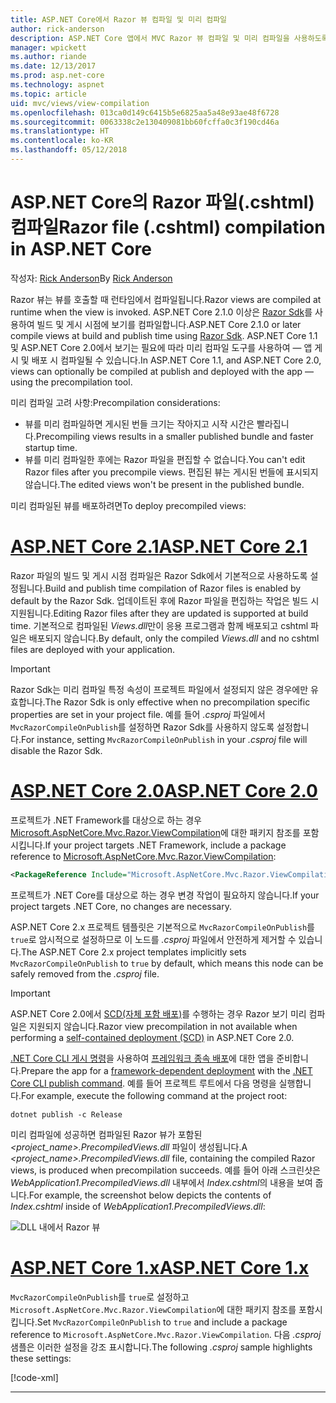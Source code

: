 ```yaml
---
title: ASP.NET Core에서 Razor 뷰 컴파일 및 미리 컴파일
author: rick-anderson
description: ASP.NET Core 앱에서 MVC Razor 뷰 컴파일 및 미리 컴파일을 사용하도록 설정하는 방법에 대해 알아봅니다.
manager: wpickett
ms.author: riande
ms.date: 12/13/2017
ms.prod: asp.net-core
ms.technology: aspnet
ms.topic: article
uid: mvc/views/view-compilation
ms.openlocfilehash: 013ca0d149c6415b5e6825aa5a48e93ae48f6728
ms.sourcegitcommit: 0063338c2e130409081bb60fcffa0c3f190cd46a
ms.translationtype: HT
ms.contentlocale: ko-KR
ms.lasthandoff: 05/12/2018
---
```

# <a name="razor-file-cshtml-compilation-in-aspnet-core"></a><span data-ttu-id="524d8-103">ASP.NET Core의 Razor 파일(.cshtml) 컴파일</span><span class="sxs-lookup"><span data-stu-id="524d8-103">Razor file (.cshtml) compilation in ASP.NET Core</span></span>

<span data-ttu-id="524d8-104">작성자: [Rick Anderson](https://twitter.com/RickAndMSFT)</span><span class="sxs-lookup"><span data-stu-id="524d8-104">By [Rick Anderson](https://twitter.com/RickAndMSFT)</span></span>

<span data-ttu-id="524d8-105">Razor 뷰는 뷰를 호출할 때 런타임에서 컴파일됩니다.</span><span class="sxs-lookup"><span data-stu-id="524d8-105">Razor views are compiled at runtime when the view is invoked.</span></span> <span data-ttu-id="524d8-106">ASP.NET Core 2.1.0 이상은 [Razor Sdk](/aspnetcore/mvc/razor-pages/sdk)를 사용하여 빌드 및 게시 시점에 보기를 컴파일합니다.</span><span class="sxs-lookup"><span data-stu-id="524d8-106">ASP.NET Core 2.1.0 or later compile views at build and publish time using [Razor Sdk](/aspnetcore/mvc/razor-pages/sdk).</span></span> <span data-ttu-id="524d8-107">ASP.NET Core 1.1 및 ASP.NET Core 2.0에서 보기는 필요에 따라 미리 컴파일 도구를 사용하여 &mdash; 앱 게시 및 배포 시 컴파일될 수 있습니다.</span><span class="sxs-lookup"><span data-stu-id="524d8-107">In ASP.NET Core 1.1, and ASP.NET Core 2.0, views can optionally be compiled at publish and deployed with the app &mdash; using the precompilation tool.</span></span> 



<span data-ttu-id="524d8-108">미리 컴파일 고려 사항:</span><span class="sxs-lookup"><span data-stu-id="524d8-108">Precompilation considerations:</span></span>

* <span data-ttu-id="524d8-109">뷰를 미리 컴파일하면 게시된 번들 크기는 작아지고 시작 시간은 빨라집니다.</span><span class="sxs-lookup"><span data-stu-id="524d8-109">Precompiling views results in a smaller published bundle and faster startup time.</span></span>
* <span data-ttu-id="524d8-110">뷰를 미리 컴파일한 후에는 Razor 파일을 편집할 수 없습니다.</span><span class="sxs-lookup"><span data-stu-id="524d8-110">You can't edit Razor files after you precompile views.</span></span> <span data-ttu-id="524d8-111">편집된 뷰는 게시된 번들에 표시되지 않습니다.</span><span class="sxs-lookup"><span data-stu-id="524d8-111">The edited views won't be present in the published bundle.</span></span> 

<span data-ttu-id="524d8-112">미리 컴파일된 뷰를 배포하려면</span><span class="sxs-lookup"><span data-stu-id="524d8-112">To deploy precompiled views:</span></span>

# <a name="aspnet-core-21tabaspnetcore21"></a>[<span data-ttu-id="524d8-113">ASP.NET Core 2.1</span><span class="sxs-lookup"><span data-stu-id="524d8-113">ASP.NET Core 2.1</span></span>](#tab/aspnetcore21/)
<span data-ttu-id="524d8-114">Razor 파일의 빌드 및 게시 시점 컴파일은 Razor Sdk에서 기본적으로 사용하도록 설정됩니다.</span><span class="sxs-lookup"><span data-stu-id="524d8-114">Build and publish time compilation of Razor files is enabled by default by the Razor Sdk.</span></span> <span data-ttu-id="524d8-115">업데이트된 후에 Razor 파일을 편집하는 작업은 빌드 시 지원됩니다.</span><span class="sxs-lookup"><span data-stu-id="524d8-115">Editing Razor files after they are updated is supported at build time.</span></span> <span data-ttu-id="524d8-116">기본적으로 컴파일된 *Views.dll*만이 응용 프로그램과 함께 배포되고 cshtml 파일은 배포되지 않습니다.</span><span class="sxs-lookup"><span data-stu-id="524d8-116">By default, only the compiled *Views.dll* and no cshtml files are deployed with your application.</span></span> 
    
> [!IMPORTANT]
> <span data-ttu-id="524d8-117">Razor Sdk는 미리 컴파일 특정 속성이 프로젝트 파일에서 설정되지 않은 경우에만 유효합니다.</span><span class="sxs-lookup"><span data-stu-id="524d8-117">The Razor Sdk is only effective when no precompilation specific properties are set in your project file.</span></span> <span data-ttu-id="524d8-118">예를 들어 *.csproj* 파일에서 `MvcRazorCompileOnPublish`를 설정하면 Razor Sdk를 사용하지 않도록 설정합니다.</span><span class="sxs-lookup"><span data-stu-id="524d8-118">For instance, setting `MvcRazorCompileOnPublish` in your *.csproj* file will disable the Razor Sdk.</span></span>

# <a name="aspnet-core-20tabaspnetcore20"></a>[<span data-ttu-id="524d8-119">ASP.NET Core 2.0</span><span class="sxs-lookup"><span data-stu-id="524d8-119">ASP.NET Core 2.0</span></span>](#tab/aspnetcore20/)

<span data-ttu-id="524d8-120">프로젝트가 .NET Framework를 대상으로 하는 경우 [Microsoft.AspNetCore.Mvc.Razor.ViewCompilation](https://www.nuget.org/packages/Microsoft.AspNetCore.Mvc.Razor.ViewCompilation/)에 대한 패키지 참조를 포함시킵니다.</span><span class="sxs-lookup"><span data-stu-id="524d8-120">If your project targets .NET Framework, include a package reference to [Microsoft.AspNetCore.Mvc.Razor.ViewCompilation](https://www.nuget.org/packages/Microsoft.AspNetCore.Mvc.Razor.ViewCompilation/):</span></span>

```xml
<PackageReference Include="Microsoft.AspNetCore.Mvc.Razor.ViewCompilation" Version="2.0.0" PrivateAssets="All" />
```

<span data-ttu-id="524d8-121">프로젝트가 .NET Core를 대상으로 하는 경우 변경 작업이 필요하지 않습니다.</span><span class="sxs-lookup"><span data-stu-id="524d8-121">If your project targets .NET Core, no changes are necessary.</span></span>

<span data-ttu-id="524d8-122">ASP.NET Core 2.x 프로젝트 템플릿은 기본적으로 `MvcRazorCompileOnPublish`를 `true`로 암시적으로 설정하므로 이 노드를 *.csproj* 파일에서 안전하게 제거할 수 있습니다.</span><span class="sxs-lookup"><span data-stu-id="524d8-122">The ASP.NET Core 2.x project templates implicitly sets `MvcRazorCompileOnPublish` to `true` by default, which means this node can be safely removed from the *.csproj* file.</span></span>
    
> [!IMPORTANT]
> <span data-ttu-id="524d8-123">ASP.NET Core 2.0에서 [SCD(자체 포함 배포)](/dotnet/core/deploying/#self-contained-deployments-scd)를 수행하는 경우 Razor 보기 미리 컴파일은 지원되지 않습니다.</span><span class="sxs-lookup"><span data-stu-id="524d8-123">Razor view precompilation in not available when performing a [self-contained deployment (SCD)](/dotnet/core/deploying/#self-contained-deployments-scd) in ASP.NET Core 2.0.</span></span> 

<span data-ttu-id="524d8-124">[.NET Core CLI 게시 명령](/dotnet/core/tools/dotnet-publish)을 사용하여 [프레임워크 종속 배포](/dotnet/core/deploying/#framework-dependent-deployments-fdd)에 대한 앱을 준비합니다.</span><span class="sxs-lookup"><span data-stu-id="524d8-124">Prepare the app for a [framework-dependent deployment](/dotnet/core/deploying/#framework-dependent-deployments-fdd) with the [.NET Core CLI publish command](/dotnet/core/tools/dotnet-publish).</span></span> <span data-ttu-id="524d8-125">예를 들어 프로젝트 루트에서 다음 명령을 실행합니다.</span><span class="sxs-lookup"><span data-stu-id="524d8-125">For example, execute the following command at the project root:</span></span>

```console
dotnet publish -c Release
```

<span data-ttu-id="524d8-126">미리 컴파일에 성공하면 컴파일된 Razor 뷰가 포함된 *<project_name>.PrecompiledViews.dll* 파일이 생성됩니다.</span><span class="sxs-lookup"><span data-stu-id="524d8-126">A *<project_name>.PrecompiledViews.dll* file, containing the compiled Razor views, is produced when precompilation succeeds.</span></span> <span data-ttu-id="524d8-127">예를 들어 아래 스크린샷은 *WebApplication1.PrecompiledViews.dll* 내부에서 *Index.cshtml*의 내용을 보여 줍니다.</span><span class="sxs-lookup"><span data-stu-id="524d8-127">For example, the screenshot below depicts the contents of *Index.cshtml* inside of *WebApplication1.PrecompiledViews.dll*:</span></span>

![DLL 내에서 Razor 뷰](view-compilation/_static/razor-views-in-dll.png)

# <a name="aspnet-core-1xtabaspnetcore1x"></a>[<span data-ttu-id="524d8-129">ASP.NET Core 1.x</span><span class="sxs-lookup"><span data-stu-id="524d8-129">ASP.NET Core 1.x</span></span>](#tab/aspnetcore1x/)

<span data-ttu-id="524d8-130">`MvcRazorCompileOnPublish`를 `true`로 설정하고 `Microsoft.AspNetCore.Mvc.Razor.ViewCompilation`에 대한 패키지 참조를 포함시킵니다.</span><span class="sxs-lookup"><span data-stu-id="524d8-130">Set `MvcRazorCompileOnPublish` to `true` and include a package reference to `Microsoft.AspNetCore.Mvc.Razor.ViewCompilation`.</span></span> <span data-ttu-id="524d8-131">다음 *.csproj* 샘플은 이러한 설정을 강조 표시합니다.</span><span class="sxs-lookup"><span data-stu-id="524d8-131">The following *.csproj* sample highlights these settings:</span></span>

[!code-xml[](view-compilation/sample/MvcRazorCompileOnPublish.csproj?highlight=5,12)]

---

